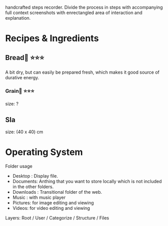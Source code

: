 handcrafted steps recorder. Divide the process in steps with accompanying full context screenshots with enrectangled area of interaction and explanation.

# Recipes & Ingredients

## Bread🍞 ⭐⭐⭐

A bit dry, but can easily be prepared fresh, which makes it good source of durative energy.

### Grain🌾️ ⭐⭐⭐

size: ?

## Sla

size: (40 x 40) cm

# Operating System

Folder usage

- Desktop : Display file.
- Documents: Anthing that you want to store locally which is not included in the other folders.
- Downloads : Transitional folder of the web.
- Music : with music player
- Pictures: for image editing and viewing
- Videos: for video editing and viewing

Layers: Root / User / Categorize / Structure / Files
